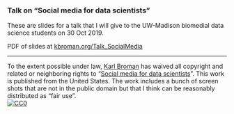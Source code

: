 ### Talk on &ldquo;Social media for data scientists&rdquo;


These are slides for a talk that I will give to the UW-Madison biomedial data
science students on 30 Oct 2019.

PDF of slides at [kbroman.org/Talk_SocialMedia](https://kbroman.org/Talk_SocialMedia)

---

To the extent possible under law,
[Karl Broman](https://github.com/kbroman)
has waived all copyright and related or neighboring rights to
&ldquo;[Social media for data scientists](https://github.com/kbroman/Talk_SocialMedia)&rdquo;.
This work is published from the United States.
The work includes a bunch of screen shots that are not in the public
domain but that I think can be reasonably distributed as &ldquo;fair
use&rdquo;.
<br/>
[![CC0](https://i.creativecommons.org/p/zero/1.0/88x31.png)](https://creativecommons.org/publicdomain/zero/1.0/)
